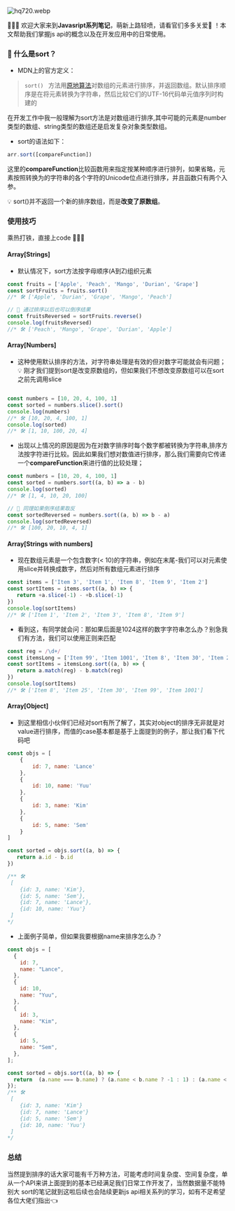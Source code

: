 
![hq720.webp](https://p1-juejin.byteimg.com/tos-cn-i-k3u1fbpfcp/cb465d5637cd42cbb8b220f04cd1732e~tplv-k3u1fbpfcp-watermark.image?)

🎉🎉🎉 欢迎大家来到**Javasript系列笔记**，萌新上路轻喷，请看官们多多关爱🤡 ！本文帮助我们掌握js api的概念以及在开发应用中的日常使用。

### 🎯 什么是sort？
- MDN上的官方定义：
> ` sort()  ` 方法用[原地算法](https://en.wikipedia.org/wiki/In-place_algorithm)对数组的元素进行排序，并返回数组。默认排序顺序是在将元素转换为字符串，然后比较它们的UTF-16代码单元值序列时构建的

在开发工作中我一般理解为sort方法是对数组进行排序,其中可能的元素是number类型的数组、string类型的数组还是启发复杂对象类型数组。

- sort的语法如下：
```js
arr.sort([compareFunction])
```
这里的**compareFunction**比较函数用来指定按某种顺序进行排列，如果省略，元素按照转换为的字符串的各个字符的Unicode位点进行排序，并且函数只有两个入参。

💡  sort()并不返回一个新的排序数组，而是**改变了原数组**。

### 使用技巧
乘热打铁，直接上code 👻👻👻

#### Array[Strings]
- 默认情况下，sort方法按字母顺序(A到Z)组织元素  
```js
const fruits = ['Apple', 'Peach', 'Mango', 'Durian', 'Grape']
const sortFruits = fruits.sort()
//* 🛠 ['Apple', 'Durian', 'Grape', 'Mango', 'Peach']

// 🚀 通过排序以后也可以倒序结果
const fruitsReversed = sortFruits.reverse()
console.log(fruitsReversed)
//* 🛠 ['Peach', 'Mango', 'Grape', 'Durian', 'Apple']
```

#### Array[Numbers]
 - 这种使用默认排序的方法，对字符串处理是有效的但对数字可能就会有问题；  
💡 刚才我们提到sort是改变原数组的，但如果我们不想改变原数组可以在sort之前先调用slice
```js

const numbers = [10, 20, 4, 100, 1]
const sorted = numbers.slice().sort()
console.log(numbers)
//* 🛠 [10, 20, 4, 100, 1]
console.log(sorted)
//* 🛠 [1, 10, 100, 20, 4]
```
- 出现以上情况的原因是因为在对数字排序时每个数字都被转换为字符串,排序方法按字符进行比较。因此如果我们想对数值进行排序，那么我们需要向它传递一个**compareFunction**来进行值的比较处理；
```js
const numbers = [10, 20, 4, 100, 1]
const sorted = numbers.sort((a, b) => a - b)
console.log(sorted)
//* 🛠 [1, 4, 10, 20, 100]

// 🚀 同理如果倒序结果取反
const sortedReversed = numbers.sort((a, b) => b - a)
console.log(sortedReversed)
//* 🛠 [100, 20, 10, 4, 1]
```

#### Array[Strings with numbers]
- 现在数组元素是一个包含数字(< 10)的字符串，例如在末尾-我们可以对元素使用slice并转换成数字，然后对所有数组元素进行排序
```js
const items = ['Item 3', 'Item 1', 'Item 8', 'Item 9', 'Item 2']
const sortItems = items.sort((a, b) => { 
   return +a.slice(-1) - +b.slice(-1)
})
console.log(sortItems)
//* 🛠 ['Item 1', 'Item 2', 'Item 3', 'Item 8', 'Item 9']
```
- 看到这，有同学就会问：那如果后面是1024这样的数字字符串怎么办？别急我们有方法，我们可以使用正则来匹配
```js
const reg = /\d+/
const itemsLong = ['Item 99', 'Item 1001', 'Item 8', 'Item 30', 'Item 25']
const sortItems = itemsLong.sort((a, b) => { 
   return a.match(reg) - b.match(reg)
})
console.log(sortItems)
//* 🛠 ['Item 8', 'Item 25', 'Item 30', 'Item 99', 'Item 1001']
```

#### Array[Object]
- 到这里相信小伙伴们已经对sort有所了解了，其实对object的排序无非就是对value进行排序，而值的case基本都是基于上面提到的例子，那让我们看下代码吧
```js
const objs = [
    {
        id: 7, name: 'Lance'
    },
    {
        id: 10, name: 'Yuu'
    },
    {
        id: 3, name: 'Kim'
    },
    {
        id: 5, name: 'Sem'
    }
]

const sorted = objs.sort((a, b) => { 
   return a.id - b.id
})

/** 🛠
 [
    {id: 3, name: 'Kim'},
    {id: 5, name: 'Sem'},
    {id: 7, name: 'Lance'},
    {id: 10, name: 'Yuu'}
 ]
*/
```
- 上面例子简单，但如果我要根据name来排序怎么办？
```js
const objs = [
  {
    id: 7,
    name: "Lance",
  },
  {
    id: 10,
    name: "Yuu",
  },
  {
    id: 3,
    name: "Kim",
  },
  {
    id: 5,
    name: "Sem",
  },
];

const sorted = objs.sort((a, b) => {
  return  (a.name === b.name) ? (a.name < b.name ? -1 : 1) : (a.name < b.name ? -1 : 1)
});
/** 🛠
 [
    {id: 3, name: 'Kim'}
    {id: 7, name: 'Lance'}
    {id: 5, name: 'Sem'}
    {id: 10, name: 'Yuu'}
 ]
*/
```

### 总结
当然提到排序的话大家可能有千万种方法，可能考虑时间复杂度、空间复杂度，单从一个API来讲上面提到的基本已经满足我们日常工作开发了，当然数据量不能特别大
sort的笔记就到这啦后续也会陆续更新js api相关系列的学习，如有不足希望各位大佬们指出👈
